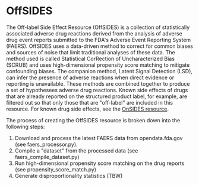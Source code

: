 # OffSIDES

The Off-label Side Effect Resource (OffSIDES) is a collection of statistically associated adverse drug reactions
derived from the analysis of adverse drug event reports submitted to the FDA's Adverse Event Reporting
System (FAERS). OffSIDES uses a data-driven method to correct for common biases and sources of noise that
limit traditional analyses of these data. The method used is called Statistical CorRection of Uncharacterized Bias
(SCRUB) and uses high-dimensional propensity score matching to mitigate confounding biases. The companion method,
Latent Signal Detection (LSD), can infer the presence of adverse reactions when direct evidence or reporting is 
unavailable. These methods are combined together to produce a set of hypothesees adverse drug reactions. Known side effects 
of drugs that are already reported on the structured product label, for example, are filtered out so that only
those that are "off-label" are included in this resource. For known drug side effects, see the 
[OnSIDES resource](http://github.com/tatonetti-lab/onsides). 

The process of creating the OffSIDES resource is broken down into the following steps:

1. Download and process the latest FAERS data from opendata.fda.gov (see faers_processor.py). 
2. Compile a "dataset" from the processed data (see faers_compile_dataset.py)
3. Run high-dimensional propensity score matching on the drug reports (see propensity_score_match.py)
4. Generate disproportionality statistics (TBW)


